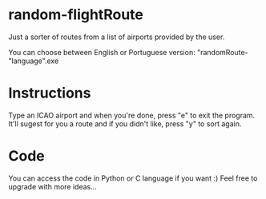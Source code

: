 # random-flightRoute
Just a sorter of routes from a list of airports provided by the user.

You can choose between English or Portuguese version:
"randomRoute-"language".exe

<h1>Instructions</h1>

Type an ICAO airport and when you're done, press "e" to exit the program.
It'll sugest for you a route and if you didn't like, press "y" to sort again.

<h1>Code</h1>
You can access the code in Python or C language if you want :)
Feel free to upgrade with more ideas...
